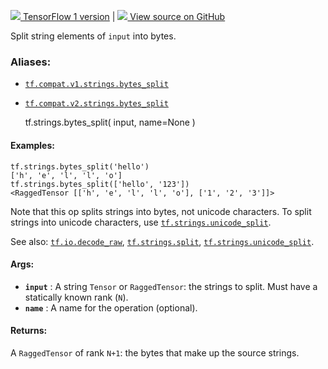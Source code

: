 [ ![](https://tensorflow.google.cn/images/tf_logo_32px.png) TensorFlow 1
version](/versions/r1.15/api_docs/python/tf/strings/bytes_split) |  [
![](https://tensorflow.google.cn/images/GitHub-Mark-32px.png) View source on
GitHub
](https://github.com/tensorflow/tensorflow/blob/r2.0/tensorflow/python/ops/ragged/ragged_string_ops.py#L34-L79)  
  
  
Split string elements of `input` into bytes.

### Aliases:

  * [`tf.compat.v1.strings.bytes_split`](/api_docs/python/tf/strings/bytes_split)
  * [`tf.compat.v2.strings.bytes_split`](/api_docs/python/tf/strings/bytes_split)

    
    
    tf.strings.bytes_split(
        input,
        name=None
    )
    

#### Examples:

    
    
    tf.strings.bytes_split('hello')
    ['h', 'e', 'l', 'l', 'o']
    tf.strings.bytes_split(['hello', '123'])
    <RaggedTensor [['h', 'e', 'l', 'l', 'o'], ['1', '2', '3']]>
    

Note that this op splits strings into bytes, not unicode characters. To split
strings into unicode characters, use
[`tf.strings.unicode_split`](https://tensorflow.google.cn/api_docs/python/tf/strings/unicode_split).

See also:
[`tf.io.decode_raw`](https://tensorflow.google.cn/api_docs/python/tf/io/decode_raw),
[`tf.strings.split`](https://tensorflow.google.cn/api_docs/python/tf/strings/split),
[`tf.strings.unicode_split`](https://tensorflow.google.cn/api_docs/python/tf/strings/unicode_split).

#### Args:

  * **`input`** : A string `Tensor` or `RaggedTensor`: the strings to split. Must have a statically known rank (`N`).
  * **`name`** : A name for the operation (optional).

#### Returns:

A `RaggedTensor` of rank `N+1`: the bytes that make up the source strings.

